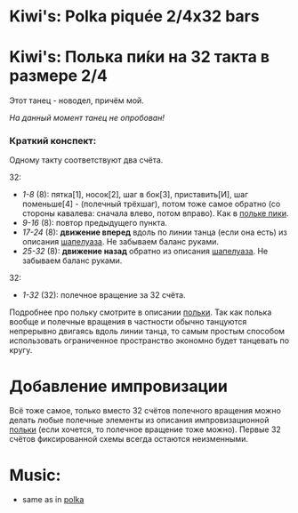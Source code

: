 Kiwi's: Polka piquée 2/4x32 bars
========================
# Kiwi's: Полька пи́ки на 32 такта в размере 2/4
Этот танец - новодел, причём мой.

_На данный момент танец не опробован!_

### Краткий конспект:

Одному такту соответствуют два счёта.

32:

- _1-8_ (8): пятка[1], носок[2], шаг в бок[3], приставить[И], шаг поменьше[4] - (полечный трёхшаг), потом тоже самое обратно (со стороны кавалева: сначала влево, потом вправо). Как в [польке пики](polka-piquee.md).
- _9-16_ (8): повтор предыдущего пункта.
- _17-24_ (8): __движение вперед__ вдоль по линии танца (если она есть) из описания [шапелуаза](chapelloise.md). Не забываем баланс руками.
- _25-32_ (8): __движение назад__ обратно из описания [шапелуаза](chapelloise.md). Не забываем баланс руками.

32:

- _1-32_ (32): полечное вращение за 32 счёта.

Подробнее про польку смотрите в описании [польки](polka.md). Так как полька вообще и полечные вращения в частности обычно танцуются непрерывно двигаясь вдоль линии танца, то самым простым способом использовать ограниченное пространство экономно будет танцевать по кругу. 

Добавление импровизации
=======================
Всё тоже самое, только вместо 32 счётов полечного вращения можно делать любые полечные элементы из описания импровизационной [польки](polka.md) (если хочется, то полечное вращение тоже можно). Первые 32 счётов фиксированной схемы всегда остаются неизменными.

Music:
======
- same as in [polka](polka.md)
